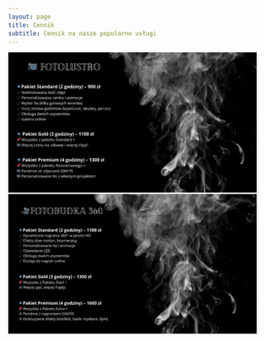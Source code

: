 ```yaml
---
layout: page
title: Cennik
subtitle: Cennik na nasze popularne usługi
---
```


<img src="/assets/img/cennik-fotolustro.jpg" alt="cennik-fotolustro">

<img src="/assets/img/cennik-fotobudka360_1.jpg" alt="cennik-fotobudka360">
